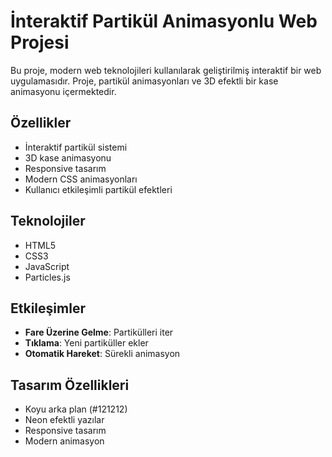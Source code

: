 # İnteraktif Partikül Animasyonlu Web Projesi

Bu proje, modern web teknolojileri kullanılarak geliştirilmiş interaktif bir web uygulamasıdır. Proje, partikül animasyonları ve 3D efektli bir kase animasyonu içermektedir.

## Özellikler

- İnteraktif partikül sistemi
- 3D kase animasyonu
- Responsive tasarım
- Modern CSS animasyonları
- Kullanıcı etkileşimli partikül efektleri

## Teknolojiler

- HTML5
- CSS3
- JavaScript
- Particles.js

## Etkileşimler

- **Fare Üzerine Gelme**: Partikülleri iter
- **Tıklama**: Yeni partiküller ekler
- **Otomatik Hareket**: Sürekli animasyon

## Tasarım Özellikleri

- Koyu arka plan (#121212)
- Neon efektli yazılar
- Responsive tasarım
- Modern animasyon
